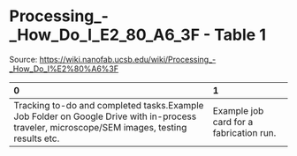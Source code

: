 # Processing_-_How_Do_I_E2_80_A6_3F - Table 1

Source: https://wiki.nanofab.ucsb.edu/wiki/Processing_-_How_Do_I%E2%80%A6%3F

| 0                                                                                                                                           | 1                                       |
|:--------------------------------------------------------------------------------------------------------------------------------------------|:----------------------------------------|
| Tracking to-do and completed tasks.Example Job Folder on Google Drive with in-process traveler, microscope/SEM images, testing results etc. | Example job card for a fabrication run. |